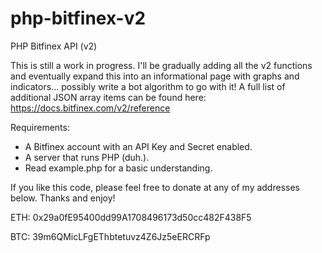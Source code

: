 # php-bitfinex-v2
PHP Bitfinex API (v2)

This is still a work in progress. 
I'll be gradually adding all the v2 functions and eventually expand this into an informational page with graphs and indicators... possibly write a bot algorithm to go with it!
A full list of additional JSON array items can be found here: https://docs.bitfinex.com/v2/reference

Requirements:
- A Bitfinex account with an API Key and Secret enabled.
- A server that runs PHP (duh.).
- Read example.php for a basic understanding.

If you like this code, please feel free to donate at any of my addresses below. Thanks and enjoy!

ETH: 
0x29a0fE95400dd99A1708496173d50cc482F438F5

BTC:
39m6QMicLFgEThbtetuvz4Z6Jz5eERCRFp
